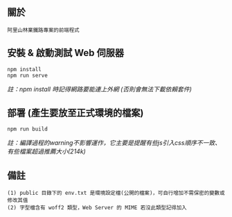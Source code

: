 ## 關於

    阿里山林業鐵路專案的前端程式

## 安裝 & 啟動測試 Web 伺服器
```
npm install
npm run serve
```
_註：npm install 時記得網路要能連上外網 (否則會無法下載依賴套件)_

## 部署 (產生要放至正式環境的檔案)
```
npm run build
```
_註：編譯過程的warning不影響運作，它主要是提醒有些js引入css順序不一致、有些檔案超過推薦大小(214k)_

## 備註
    (1) public 目錄下的 env.txt 是環境設定檔(公開的檔案)，可自行增加不需保密的變數或修改其值
    (2) 字型檔含有 woff2 類型，Web Server 的 MIME 若沒此類型記得加入